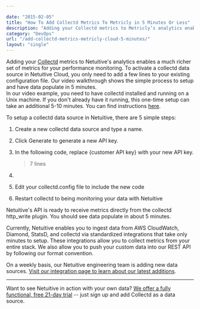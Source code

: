 ```yaml
---

date: "2015-02-05"
title: "How To Add Collectd Metrics To Metricly in 5 Minutes Or Less"
description: "Adding your Collectd metrics to Metricly’s analytics enables a much richer set of metrics for your performance monitoring."
category: "DevOps"
url: "/add-collectd-metrics-metricly-cloud-5-minutes/"
layout: "single"
---
```


Adding your [Collectd](https://collectd.org/) metrics to Netuitive's analytics enables a much richer set of metrics for your performance monitoring. To activate a collectd data source in Netuitive Cloud, you only need to add a few lines to your existing configuration file. Our video walkthrough shows the simple process to setup and have data populate in 5 minutes.\
In our video example, you need to have collectd installed and running on a Unix machine. If you don't already have it running, this one-time setup can take an additional 5-10 minutes.  You can find instructions [here](https://collectd.org/wiki/index.php/First_steps).

To setup a collectd data source in Netuitive, there are 5 simple steps:

1.  Create a new collectd data source and type a name.
2.  Click Generate to generate a new API key.
3.  In the following code, replace {customer API key} with your new API key.

    > 7 lines

1.

2.  Edit your collectd.config file to include the new code
3.  Restart collectd to being monitoring your data with Netuitive

Netuitive's API is ready to receive metrics directly from the collectd http_write plugin.  You should see data populate in about 5 minutes.

Currently, Netuitive enables you to ingest data from AWS CloudWatch, Diamond, StatsD, and collectd via standardized integrations that take only minutes to setup.  These integrations allow you to collect metrics from your entire stack. We also allow you to push your custom data into our REST API by following our format convention.

On a weekly basis, our Netuitive engineering team is adding new data sources.  [Visit our integration page to learn about our latest additions](/integrations).

* * * * *

Want to see Netuitive in action with your own data?  [We offer a fully functional, free 21-day trial](/signup "Sign Up for A Free Trial") -- just sign up and add Collectd as a data source.
